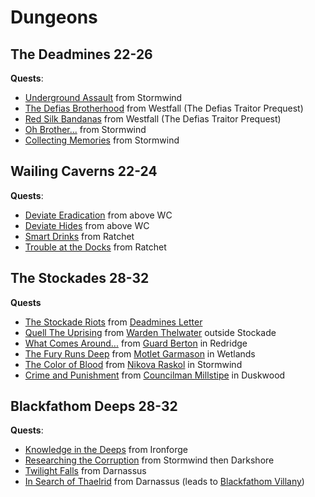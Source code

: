 
# Dungeons

## The Deadmines **22-26**
**Quests**:
- [Underground Assault](https://classic.wowhead.com/quest=2040/underground-assault)  from Stormwind
- [The Defias Brotherhood](https://classic.wowhead.com/quest=166/the-defias-brotherhood) from Westfall (The Defias Traitor Prequest)
- [Red Silk Bandanas](https://classic.wowhead.com/quest=214/red-silk-bandanas) from Westfall (The Defias Traitor Prequest)
- [Oh Brother...](https://classic.wowhead.com/quest=167/oh-brother) from Stormwind
- [Collecting Memories](https://classic.wowhead.com/quest=168/collecting-memories) from Stormwind

## Wailing Caverns **22-24**
**Quests**:
- [Deviate Eradication](https://classic.wowhead.com/quest=1487/deviate-eradication) from above WC
- [Deviate Hides](https://classic.wowhead.com/quest=1486/deviate-hides) from above WC
- [Smart Drinks](https://classic.wowhead.com/quest=1491/smart-drinks) from Ratchet
- [Trouble at the Docks](https://classic.wowhead.com/quest=959/trouble-at-the-docks) from Ratchet

## The Stockades **28-32**
**Quests**
- [The Stockade Riots](https://classic.wowhead.com/quest=391/the-stockade-riots) from [Deadmines Letter](https://classic.wowhead.com/quest=373/the-unsent-letter)
- [Quell The Uprising](https://classic.wowhead.com/quest=387/quell-the-uprising) from [Warden Thelwater](https://classic.wowhead.com/npc=1719/warden-thelwater) outside Stockade
- [What Comes Around...](https://classic.wowhead.com/quest=386/what-comes-around) from [Guard Berton](https://classic.wowhead.com/npc=859/guard-berton) in Redridge
- [The Fury Runs Deep](https://classic.wowhead.com/quest=378/the-fury-runs-deep) from [Motlet Garmason](https://classic.wowhead.com/npc=1074/motley-garmason) in Wetlands
- [The Color of Blood](https://classic.wowhead.com/quest=388/the-color-of-blood) from [Nikova Raskol](https://classic.wowhead.com/npc=1721/nikova-raskol) in Stormwind
- [Crime and Punishment](https://classic.wowhead.com/quest=377/crime-and-punishment) from [Councilman Millstipe](https://classic.wowhead.com/npc=270/councilman-millstipe) in Duskwood

## Blackfathom Deeps  **28-32**
**Quests**:
- [Knowledge in the Deeps](https://classic.wowhead.com/quest=971/knowledge-in-the-deeps) from Ironforge
- [Researching the Corruption](https://classic.wowhead.com/quest=1275/researching-the-corruption) from Stormwind then Darkshore
- [Twilight Falls](https://classic.wowhead.com/quest=1199/twilight-falls) from Darnassus
- [In Search of Thaelrid](https://classic.wowhead.com/quest=1198/in-search-of-thaelrid) from Darnassus (leads to [Blackfathom Villany](https://classic.wowhead.com/quest=1200/blackfathom-villainy))
